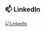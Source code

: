 ## 📫 LinkedIn
[![LinkedIn](https://img.shields.io/badge/LinkedIn-blue?style=for-the-badge&logo=linkedin)](https://linkedin.com/in/n1sarga)
